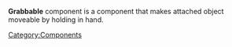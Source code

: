 **Grabbable** component is a component that makes attached object
moveable by holding in hand.

[Category:Components](Category:Components "wikilink")